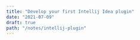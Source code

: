 ```yaml
---
title: "Develop your first Intellij Idea plugin"
date: "2021-07-09"
draft: true
path: "/notes/intellij-plugin"
---
```


